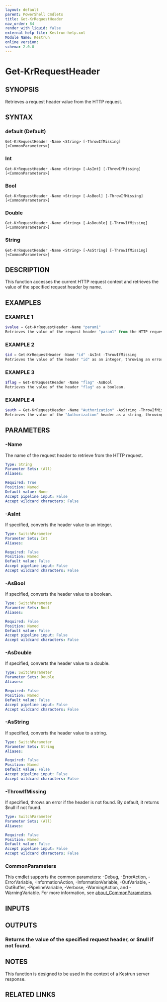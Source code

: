 ```yaml
---
layout: default
parent: PowerShell Cmdlets
title: Get-KrRequestHeader
nav_order: 84
render_with_liquid: false
external help file: Kestrun-help.xml
Module Name: Kestrun
online version:
schema: 2.0.0
---
```


# Get-KrRequestHeader

## SYNOPSIS
Retrieves a request header value from the HTTP request.

## SYNTAX

### default (Default)
```
Get-KrRequestHeader -Name <String> [-ThrowIfMissing] [<CommonParameters>]
```

### Int
```
Get-KrRequestHeader -Name <String> [-AsInt] [-ThrowIfMissing] [<CommonParameters>]
```

### Bool
```
Get-KrRequestHeader -Name <String> [-AsBool] [-ThrowIfMissing] [<CommonParameters>]
```

### Double
```
Get-KrRequestHeader -Name <String> [-AsDouble] [-ThrowIfMissing] [<CommonParameters>]
```

### String
```
Get-KrRequestHeader -Name <String> [-AsString] [-ThrowIfMissing] [<CommonParameters>]
```

## DESCRIPTION
This function accesses the current HTTP request context and retrieves the value
of the specified request header by name.

## EXAMPLES

### EXAMPLE 1
```powershell
$value = Get-KrRequestHeader -Name "param1"
Retrieves the value of the request header "param1" from the HTTP request.
```

### EXAMPLE 2
```powershell
$id = Get-KrRequestHeader -Name "id" -AsInt -ThrowIfMissing
Retrieves the value of the header "id" as an integer, throwing an error if it's missing.
```

### EXAMPLE 3
```powershell
$flag = Get-KrRequestHeader -Name "flag" -AsBool
Retrieves the value of the header "flag" as a boolean.
```

### EXAMPLE 4
```powershell
$auth = Get-KrRequestHeader -Name "Authorization" -AsString -ThrowIfMissing
Retrieves the value of the "Authorization" header as a string, throwing an error if it's missing.
```

## PARAMETERS

### -Name
The name of the request header to retrieve from the HTTP request.

```yaml
Type: String
Parameter Sets: (All)
Aliases:

Required: True
Position: Named
Default value: None
Accept pipeline input: False
Accept wildcard characters: False
```

### -AsInt
If specified, converts the header value to an integer.

```yaml
Type: SwitchParameter
Parameter Sets: Int
Aliases:

Required: False
Position: Named
Default value: False
Accept pipeline input: False
Accept wildcard characters: False
```

### -AsBool
If specified, converts the header value to a boolean.

```yaml
Type: SwitchParameter
Parameter Sets: Bool
Aliases:

Required: False
Position: Named
Default value: False
Accept pipeline input: False
Accept wildcard characters: False
```

### -AsDouble
If specified, converts the header value to a double.

```yaml
Type: SwitchParameter
Parameter Sets: Double
Aliases:

Required: False
Position: Named
Default value: False
Accept pipeline input: False
Accept wildcard characters: False
```

### -AsString
If specified, converts the header value to a string.

```yaml
Type: SwitchParameter
Parameter Sets: String
Aliases:

Required: False
Position: Named
Default value: False
Accept pipeline input: False
Accept wildcard characters: False
```

### -ThrowIfMissing
If specified, throws an error if the header is not found.
By default, it returns $null if not found.

```yaml
Type: SwitchParameter
Parameter Sets: (All)
Aliases:

Required: False
Position: Named
Default value: False
Accept pipeline input: False
Accept wildcard characters: False
```

### CommonParameters
This cmdlet supports the common parameters: -Debug, -ErrorAction, -ErrorVariable, -InformationAction, -InformationVariable, -OutVariable, -OutBuffer, -PipelineVariable, -Verbose, -WarningAction, and -WarningVariable. For more information, see [about_CommonParameters](http://go.microsoft.com/fwlink/?LinkID=113216).

## INPUTS

## OUTPUTS

### Returns the value of the specified request header, or $null if not found.
## NOTES
This function is designed to be used in the context of a Kestrun server response.

## RELATED LINKS
